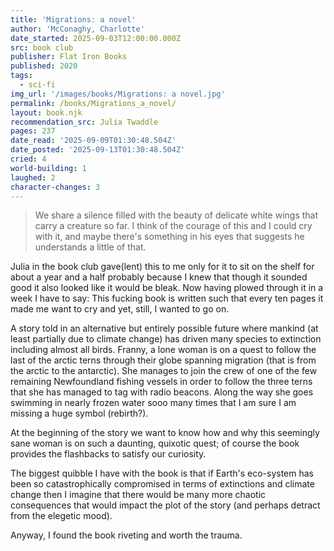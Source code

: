 ```yaml
---
title: 'Migrations: a novel'
author: 'McConaghy, Charlotte'
date_started: 2025-09-03T12:00:00.000Z
src: book club
publisher: Flat Iron Books
published: 2020
tags:
  - sci-fi
img_url: '/images/books/Migrations: a novel.jpg'
permalink: /books/Migrations_a_novel/
layout: book.njk
recommendation_src: Julia Twaddle
pages: 237
date_read: '2025-09-09T01:30:48.504Z'
date_posted: '2025-09-13T01:30:48.504Z'
cried: 4
world-building: 1
laughed: 2
character-changes: 3
---
```

<blockquote>
We share a silence filled with the beauty of delicate white wings that carry a creature so far. I think of the courage of this and I could cry with it, and maybe there's something in his eyes that suggests he understands a little of that.
</blockquote>

Julia in the book club gave(lent) this to me only for it to sit on the shelf for about a year and a half probably because I knew that though it sounded good it also looked like it would be bleak. Now having plowed through it in a week I have to say: This fucking book is written such that every ten pages it made me want to cry and yet, still, I wanted to go on. 

A story told in an alternative but entirely possible future where mankind (at least partially due to climate change) has driven many species to extinction including almost all birds.  Franny, a lone woman is on a quest to follow the last of the arctic terns through their globe spanning migration (that is from the arctic to the antarctic).  She manages to join the crew of one of the few remaining Newfoundland fishing vessels in order to follow the three terns that she has managed to tag with radio beacons. Along the way she goes swimming in nearly frozen water sooo many times that I am sure I am missing a huge symbol (rebirth?).  

At the beginning of the story we want to know how and why this seemingly sane woman is on such a daunting, quixotic quest; of course the book provides the flashbacks to satisfy our curiosity.

The biggest quibble I have with the book is that if Earth's eco-system has been so catastrophically compromised in terms of extinctions and climate change then I imagine that there would be many more chaotic consequences that would impact the plot of the story (and perhaps detract from the elegetic mood). 

Anyway, I found the book riveting and worth the trauma. 

<!-- 
* <span meta="8.4@2025-09-05T06:17:51.055Z"></span> We share a silence filled with the beauty of delicate white wings that carry a creature so far. I think of the courage of this and I could cry with it, and maybe there's something in his eyes that suggests he understands a little of that.

* <span meta="15.6@2025-09-05T06:19:20.075Z"></span> The crew doesn't want me here. They were bewildered when they heard the new plan, the new path. They're frightened of sailing waters they don't know, that their skipper doesn't know. They resent me for it.
But what they don't suspect is that I love every second of the backbreaking, laborious eighteen-hour days. I have never been so exhausted in my lite, and it's perfect. It means I sleep.

* <span meta="15.6@2025-09-05T06:20:42.361Z"></span> "There is pleasure in the pathless woods. There is rapture on the lonely shore.
There is society where none intrudes, by the deep sea, and music in its roar."
I smile. "Byron."
"Bless you, dear, I do love the Irish." He pauses and grins. "And by God I love to fish."
But why? I want to ask. Why?

* <span meta="48.2@2025-09-06T19:57:35.811Z"></span> I lie in the sea and feel more lost than ever, because I'm not meant to be homesick, I'm not meant to long for the things I have always been so desperate to leave.
It isn't fair to be the kind of creature who is able to love but unable to stay.

* <span meta="69.2@2025-09-08T01:30:48.504Z"></span> From a letter Niall once wrote me:
I am only the second love of your life. But what kind of moron would be jealous of the sea?
-->
